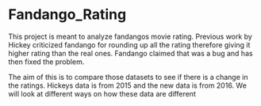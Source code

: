 # Fandango_Rating

This project is meant to analyze fandangos movie rating. Previous work by Hickey criticized fandango for rounding up all the rating therefore giving it higher rating than the real ones. Fandango claimed that was a bug and has then fixed the problem.

The aim of this is to compare those datasets to see if there is a change in the ratings. Hickeys data is from 2015 and the new data is from 2016. We will look at different ways on how these data are different
